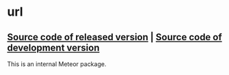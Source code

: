 # url
[Source code of released version](https://github.com/meteor/meteor/tree/master/packages/url) | [Source code of development version](https://github.com/meteor/meteor/tree/master/packages/url)
---

This is an internal Meteor package.